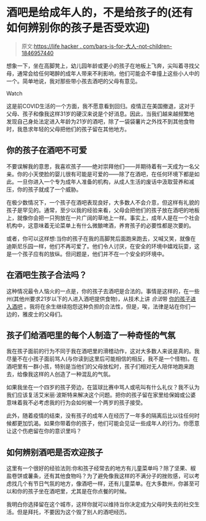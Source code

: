 # 酒吧是给成年人的，不是给孩子的(还有如何辨别你的孩子是否受欢迎)

> 原文:[https://life hacker . com/bars-is-for-大人-not-children-1846957440](https://lifehacker.com/bars-are-for-adults-not-children-1846957440)

想象一下，坐在高脚凳上，幼儿园年龄或更小的孩子在地板上飞奔，尖叫着寻找父母，通常会给任何喝醉的成年人带来不利影响，他们可能会不幸撞上这些小人中的一个。简单地说，我对那些带小孩去酒吧的父母有意见。

Watch

这是前COVID生活的一个方面，我不愿意看到回归。疫情正在美国撤退，这对于父母、孩子和像我这样31岁的硬汉来说是个好消息。因此，当我们越来越频繁地发现自己身处法定进入年龄为21岁的酒吧，除了一袋袋薯片之外找不到其他食物时，我恳求年轻的父母把他们的孩子留在其他地方。

## 你的孩子在酒吧不可爱

不要误解我的意思，我喜欢孩子——绝对崇拜他们——并期待着有一天成为一名父亲。你的小天使脸的婴儿很有可能是可爱的——除了在酒吧，在任何环境下都是如此。一旦你进入一个专为成年人准备的机构，从成人生活的废话中汲取营养和减压，你的孩子就成了一个威胁。

在极少数情况下，一个孩子在酒吧表现良好，大多数人不会介意，但这样有礼貌的孩子是罕见的。通常，至少以我的经验来看，父母会把他们的孩子放在酒吧的地板上，就像你会把一只狗放在一片广阔的草地上一样。事实上，成年人是在一个社会机构中，这意味着无论菜单上有什么微酿啤酒，养育孩子的必要性都是次要的。

或者，你可以这样想:当你的孩子在我的高脚凳后面跑来跑去，又喊又笑，就像在迪斯尼乐园一样，他们不再可爱了。他们令人讨厌，在安全的环境中嬉戏玩耍，这是一个孩子应有的放纵。但问题是，他们并不在一个安全的环境中。

## 在酒吧生孩子合法吗？

这种情况最令人恼火的一点是，你的孩子去酒吧是合法的。事情是这样的，在一些州(其他州要求21岁以下的人进入酒吧提供食物)，从技术上讲 *合法*带 [你的孩子进入酒吧](https://www.eater.com/2019/8/30/20840521/how-to-bring-baby-to-bar-parenting) 。我将在余生继续抱怨这种负担的合法性，但是，唉，法律是站在你们一边的，雅皮士的父母们。

## 孩子们给酒吧里的每个人制造了一种奇怪的气氛

我在孩子面前的行为不同于我在酒吧里的滑稽动作，这对大多数人来说是真的。我尽量不在小孩子面前骂人(与你读到这里后可能相信的相反，我不是一个怪物)。在酒吧里有一群小孩，特别是当他们的父母放松时，孩子们相对无人陪伴地跑来跑去，给像我这样的人创造了一种混乱的气氛。

如果我坐在一个四岁的孩子旁边，在篮球比赛中骂人或吼叫有什么礼仪？我不认为我们应该复活艾米丽·波斯特来解决这个问题。把你的孩子留在家里给保姆或公婆意味着我不必考虑我的行为会如何被一个两岁的孩子接受。

此外，随着疫情的结束，没有孩子的成年人在经历了一年多的隔离后比以往任何时候都更加饥渴。如果你带着你的孩子，他们可能会见证一些成年人的行为。你愿意让这个伤疤留在你的意识里吗？

## 如何辨别酒吧是否欢迎孩子

这里有一个很好的经验法则:你和孩子经常去的地方有儿童菜单吗？除了坚果、椒盐卷饼或薯条，还有其他食物吗？为了避免像我这样的不满分子的挫败感，可以考虑找几个有节日气氛的地方，像酒吧一样，还有儿童菜单。在大多数州，你甚至可以和你的孩子坐在酒吧里，尤其是在你点餐的时候。

我明白你选择留在这个城市，这样你就可以维持当你决定成为父母时失去的社交生活。但是拜托，不要因为这个毁了别人的酒吧经历。